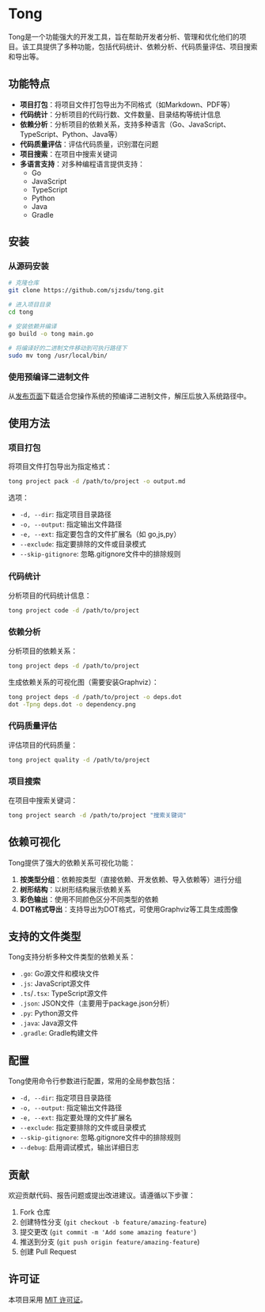 # Tong

Tong是一个功能强大的开发工具，旨在帮助开发者分析、管理和优化他们的项目。该工具提供了多种功能，包括代码统计、依赖分析、代码质量评估、项目搜索和导出等。

## 功能特点

- **项目打包**：将项目文件打包导出为不同格式（如Markdown、PDF等）
- **代码统计**：分析项目的代码行数、文件数量、目录结构等统计信息
- **依赖分析**：分析项目的依赖关系，支持多种语言（Go、JavaScript、TypeScript、Python、Java等）
- **代码质量评估**：评估代码质量，识别潜在问题
- **项目搜索**：在项目中搜索关键词
- **多语言支持**：对多种编程语言提供支持：
  - Go
  - JavaScript
  - TypeScript
  - Python
  - Java
  - Gradle

## 安装

### 从源码安装

```bash
# 克隆仓库
git clone https://github.com/sjzsdu/tong.git

# 进入项目目录
cd tong

# 安装依赖并编译
go build -o tong main.go

# 将编译好的二进制文件移动到可执行路径下
sudo mv tong /usr/local/bin/
```

### 使用预编译二进制文件

从[发布页面](https://github.com/sjzsdu/tong/releases)下载适合您操作系统的预编译二进制文件，解压后放入系统路径中。

## 使用方法

### 项目打包

将项目文件打包导出为指定格式：

```bash
tong project pack -d /path/to/project -o output.md
```

选项：
- `-d, --dir`: 指定项目目录路径
- `-o, --output`: 指定输出文件路径
- `-e, --ext`: 指定要包含的文件扩展名（如 go,js,py）
- `--exclude`: 指定要排除的文件或目录模式
- `--skip-gitignore`: 忽略.gitignore文件中的排除规则

### 代码统计

分析项目的代码统计信息：

```bash
tong project code -d /path/to/project
```

### 依赖分析

分析项目的依赖关系：

```bash
tong project deps -d /path/to/project
```

生成依赖关系的可视化图（需要安装Graphviz）：

```bash
tong project deps -d /path/to/project -o deps.dot
dot -Tpng deps.dot -o dependency.png
```

### 代码质量评估

评估项目的代码质量：

```bash
tong project quality -d /path/to/project
```

### 项目搜索

在项目中搜索关键词：

```bash
tong project search -d /path/to/project "搜索关键词"
```

## 依赖可视化

Tong提供了强大的依赖关系可视化功能：

1. **按类型分组**：依赖按类型（直接依赖、开发依赖、导入依赖等）进行分组
2. **树形结构**：以树形结构展示依赖关系
3. **彩色输出**：使用不同颜色区分不同类型的依赖
4. **DOT格式导出**：支持导出为DOT格式，可使用Graphviz等工具生成图像

## 支持的文件类型

Tong支持分析多种文件类型的依赖关系：

- `.go`: Go源文件和模块文件
- `.js`: JavaScript源文件
- `.ts`/`.tsx`: TypeScript源文件
- `.json`: JSON文件（主要用于package.json分析）
- `.py`: Python源文件
- `.java`: Java源文件
- `.gradle`: Gradle构建文件

## 配置

Tong使用命令行参数进行配置，常用的全局参数包括：

- `-d, --dir`: 指定项目目录路径
- `-o, --output`: 指定输出文件路径
- `-e, --ext`: 指定要处理的文件扩展名
- `--exclude`: 指定要排除的文件或目录模式
- `--skip-gitignore`: 忽略.gitignore文件中的排除规则
- `--debug`: 启用调试模式，输出详细日志

## 贡献

欢迎贡献代码、报告问题或提出改进建议。请遵循以下步骤：

1. Fork 仓库
2. 创建特性分支 (`git checkout -b feature/amazing-feature`)
3. 提交更改 (`git commit -m 'Add some amazing feature'`)
4. 推送到分支 (`git push origin feature/amazing-feature`)
5. 创建 Pull Request

## 许可证

本项目采用 [MIT 许可证](LICENSE)。